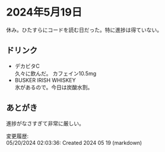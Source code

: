 # 2024年5月19日

休み。ひたすらにコードを読む日だった。特に進捗は得ていない。

## ドリンク

- デカビタC  
久々に飲んだ。
カフェイン10.5mg
- BUSKER IRISH WHISKEY  
氷があるので。今日は炭酸水割。

## あとがき

進捗がなさすぎて非常に厳しい。

変更履歴:  
05/20/2024 02:03:36: Created 2024 05 19 (markdown)  
